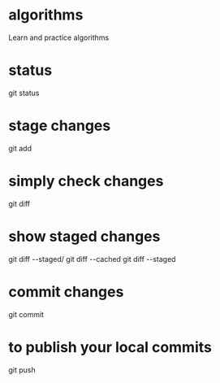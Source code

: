 # algorithms
Learn and practice algorithms
# status
git status

# stage changes
git add <filename>

# simply check changes
git diff <filename>

# show staged changes
git diff --staged/ git diff --cached
git diff --staged <filename>

# commit changes
git commit

# to publish your local commits
git push

